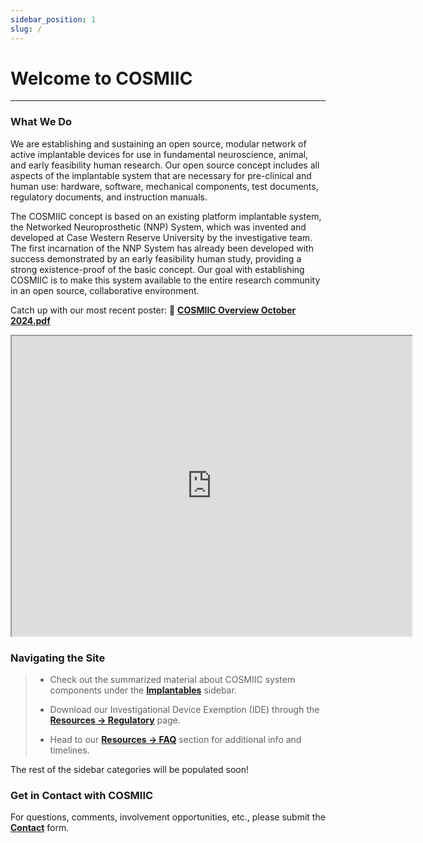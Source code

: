 ```yaml
---
sidebar_position: 1
slug: /
---
```


# Welcome to COSMIIC

---

### What We Do

We are establishing and sustaining an open source, modular network of active implantable devices for use in fundamental neuroscience, animal, and early feasibility human research.  Our open source concept includes all aspects of the implantable system that are necessary for pre-clinical and human use:  hardware, software, mechanical components, test documents, regulatory documents, and instruction manuals.

The COSMIIC concept is based on an existing platform implantable system, the Networked Neuroprosthetic (NNP) System, which was invented and developed at Case Western Reserve University by the investigative team. The first incarnation of the NNP System has already been developed with success demonstrated by an early feasibility human study, providing a strong existence-proof of the basic concept. Our goal with establishing COSMIIC is to make this system available to the entire research community in an open source, collaborative environment.

Catch up with our most recent poster: :file_folder: **[COSMIIC Overview October 2024.pdf](./img/cosmiic-poster-2025.pdf)**

<div class= 'pdf-viewer'>
    <iframe src="https://drive.google.com/file/d/1nQ-z8FbcCkxfspzFAfhLu0xDfbsSPTpz/preview" width="640" height="480" allow="autoplay"></iframe>
</div>

### Navigating the Site

> - Check out the summarized material about COSMIIC system components under the **[Implantables](/category/Implantables)** sidebar.
>
> - Download our Investigational Device Exemption (IDE) through the **[Resources -> Regulatory](/Resources/Regulatory.mdx)** page.
>
> - Head to our **[Resources -> FAQ](/FAQs.mdx)** section for additional info and timelines.

The rest of the sidebar categories will be populated soon!

### Get in Contact with COSMIIC

For questions, comments, involvement opportunities, etc., please submit the **[Contact](https://cosmiic.atlassian.net/servicedesk/customer/portal/1/group/1/create/19)** form.
